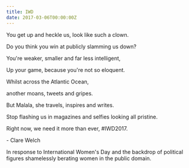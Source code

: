 ```yaml
---
title: IWD
date: 2017-03-06T00:00:00Z
---
```


You get up and heckle us, look like such a clown.

Do you think you win at publicly slamming us down?

You're weaker, smaller and far less intelligent,

Up your game, because you're not so eloquent.

Whilst across the Atlantic Ocean,

another moans, tweets and gripes.

But Malala, she travels, inspires and writes.

Stop flashing us in magazines and selfies looking all pristine.

Right now, we need it more than ever, #IWD2017.

\- Clare Welch

In response to International Women's Day and the backdrop of political figures shamelessly berating women in the public domain.
